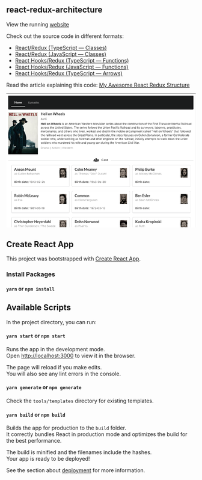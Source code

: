 ## react-redux-architecture

View the running [website](https://codebelt.github.io/react-redux-architecture/)

Check out the source code in different formats:

- [React/Redux (TypeScript — Classes)](https://github.com/codeBelt/react-redux-architecture/tree/TypeScript)
- [React/Redux (JavaScript — Classes)](https://github.com/codeBelt/react-redux-architecture/tree/JavaScript)
- [React Hooks/Redux (TypeScript — Functions)](https://github.com/codeBelt/react-redux-architecture/tree/ts/function)
- [React Hooks/Redux (JavaScript — Functions)](https://github.com/codeBelt/react-redux-architecture/tree/js/function)
- [React Hooks/Redux (TypeScript — Arrows)](https://github.com/codeBelt/react-redux-architecture/tree/ts/arrows)

Read the article explaining this code:
[My Awesome React Redux Structure](https://medium.com/better-programming/my-awesome-react-redux-structure-6044e5007e22)

![alt text](./appScreenshot.png 'App Screenshot')

## Create React App

This project was bootstrapped with [Create React App](https://github.com/facebook/create-react-app).

### Install Packages

#### `yarn` or `npm install`

## Available Scripts

In the project directory, you can run:

#### `yarn start` or `npm start`

Runs the app in the development mode.<br>
Open [http://localhost:3000](http://localhost:3000) to view it in the browser.

The page will reload if you make edits.<br>
You will also see any lint errors in the console.

#### `yarn generate` or `npm generate`

Check the `tools/templates` directory for existing templates.

#### `yarn build` or `npm build`

Builds the app for production to the `build` folder.<br>
It correctly bundles React in production mode and optimizes the build for the best performance.

The build is minified and the filenames include the hashes.<br>
Your app is ready to be deployed!

See the section about [deployment](https://facebook.github.io/create-react-app/docs/deployment) for more information.
